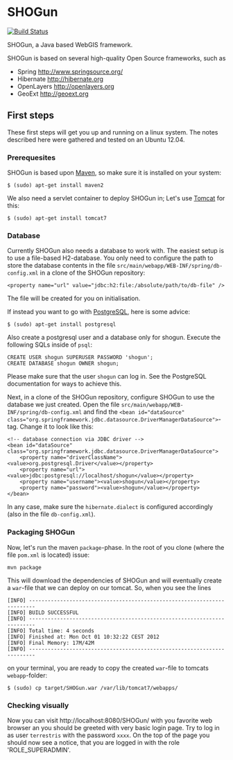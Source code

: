 # SHOGun

[![Build Status](https://travis-ci.org/terrestris/shogun.png)](https://travis-ci.org/terrestris/shogun)

SHOGun, a Java based WebGIS framework.

SHOGun is based on several high-quality Open Source frameworks, such as

  - Spring http://www.springsource.org/
  - Hibernate http://hibernate.org
  - OpenLayers http://openlayers.org
  - GeoExt http://geoext.org

## First steps

These first steps will get you up and running on a linux system. The notes described here were gathered and tested on an Ubuntu 12.04.

### Prerequesites

SHOGun is based upon [Maven](http://maven.apache.org/), so make sure it is installed on your system:

    $ (sudo) apt-get install maven2

We also need a servlet container to deploy SHOGun in; Let's use [Tomcat](http://tomcat.apache.org/) for this:

    $ (sudo) apt-get install tomcat7

### Database

Currently SHOGun also needs a database to work with. The easiest setup is to use a file-based H2-database. You only need to configure
the path to store the database contents in the file `src/main/webapp/WEB-INF/spring/db-config.xml` in a clone of the SHOGun repository:

    <property name="url" value="jdbc:h2:file:/absolute/path/to/db-file" />

The file will be created for you on initialisation.

If instead you want to go with  [PostgreSQL](http://postgresql.org/), here is some advice:

    $ (sudo) apt-get install postgresql

Also create a postgresql user and a database only for shogun. Execute the following SQLs inside of `psql`:

    CREATE USER shogun SUPERUSER PASSWORD 'shogun';
    CREATE DATABASE shogun OWNER shogun;

Please make sure that the user `shogun` can log in. See the PostgreSQL documentation for ways to achieve this.

Next, in a clone of the SHOGun repository, configure SHOGun to use the database we just created. Open the file `src/main/webapp/WEB-INF/spring/db-config.xml`
and find the `<bean id="dataSource" class="org.springframework.jdbc.datasource.DriverManagerDataSource">`-tag. Change it to look like this:

    <!-- database connection via JDBC driver -->
    <bean id="dataSource" class="org.springframework.jdbc.datasource.DriverManagerDataSource">
        <property name="driverClassName"><value>org.postgresql.Driver</value></property>
        <property name="url"><value>jdbc:postgresql://localhost/shogun</value></property>
        <property name="username"><value>shogun</value></property>
        <property name="password"><value>shogun</value></property>
    </bean>

In any case, make sure the `hibernate.dialect` is configured accordingly (also in the file `db-config.xml`).

### Packaging SHOGun

Now, let's run the maven `package`-phase. In the root of you clone (where the file `pom.xml` is located) issue:

    mvn package

This will download the dependencies of SHOGun and will eventually create a `war`-file that we can deploy on our tomcat. So, when you see the lines 

    [INFO] ------------------------------------------------------------------------
    [INFO] BUILD SUCCESSFUL
    [INFO] ------------------------------------------------------------------------
    [INFO] Total time: 4 seconds
    [INFO] Finished at: Mon Oct 01 10:32:22 CEST 2012
    [INFO] Final Memory: 17M/42M
    [INFO] ------------------------------------------------------------------------ 

on your terminal, you are ready to copy the created `war`-file to tomcats `webapp`-folder:

    $ (sudo) cp target/SHOGun.war /var/lib/tomcat7/webapps/ 

### Checking visually

Now you can visit http://localhost:8080/SHOGun/ with you favorite web browser an you should be greeted with very basic login page. 
Try to log in as user `terrestris` with the password `xxxx`. On the top of the page you should now see a notice, that you are logged
in with the role 'ROLE_SUPERADMIN'.



